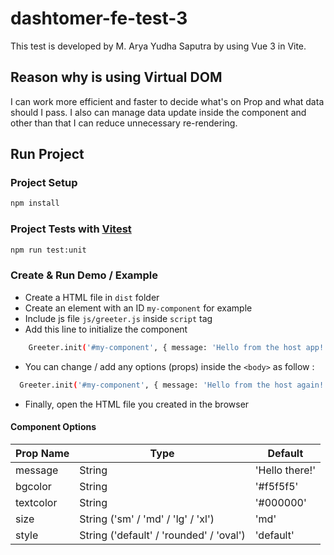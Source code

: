 # dashtomer-fe-test-3
This test is developed by M. Arya Yudha Saputra by using Vue 3 in Vite.


## Reason why is using Virtual DOM

I can work more efficient and faster to decide what's on Prop and what data should I pass. I also can manage data update inside the component and other than that I can reduce unnecessary re-rendering.

## Run Project

### Project Setup

```sh
npm install
```

### Project Tests with [Vitest](https://vitest.dev/)

```sh
npm run test:unit
```

### Create & Run Demo / Example
- Create a HTML file in `dist` folder
- Create an element with an ID `my-component` for example
- Include js file `js/greeter.js` inside `script` tag
- Add this line to initialize the component
```sh
    Greeter.init('#my-component', { message: 'Hello from the host app!' });
```
- You can change / add any options (props) inside the `<body>` as follow : 
```sh
  Greeter.init('#my-component', { message: 'Hello from the host again!', textColor: 'red', bgColor: 'green', style:'rounded' });
```
- Finally, open the HTML file you created in the browser

#### Component Options
| Prop Name    | Type | Default |
| -------- | ------- | ------- |
| message  | String    | 'Hello there!' |
| bgcolor | String     | '#f5f5f5' |
| textcolor| String   | '#000000' |
| size | String ('sm' / 'md' / 'lg' / 'xl') | 'md' |
| style | String ('default' / 'rounded' / 'oval') | 'default' |